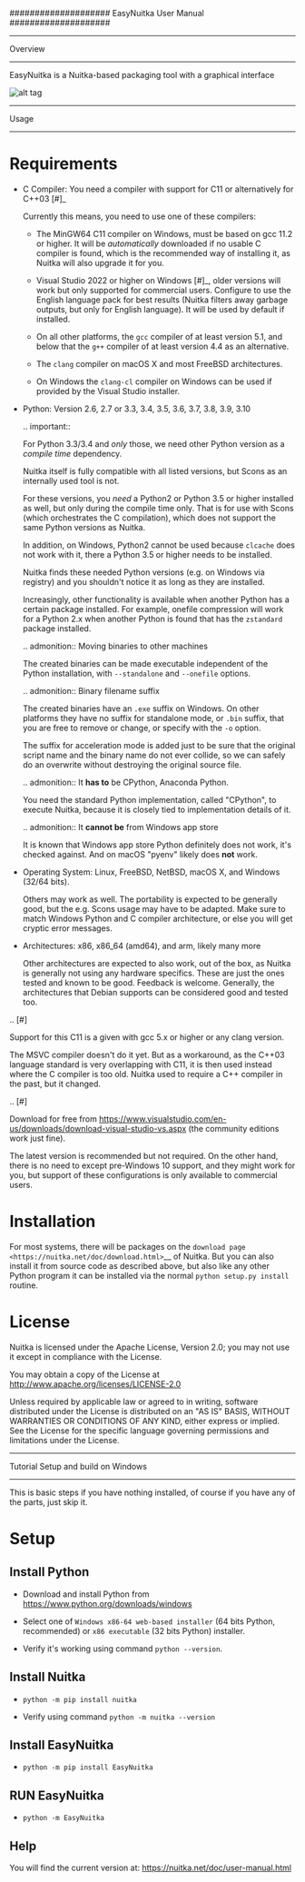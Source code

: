 ####################
 EasyNuitka User Manual
####################

**********
 Overview
**********
EasyNuitka is a Nuitka-based packaging tool with a graphical interface


![alt tag](http://cad-upyun.test.upcdn.net/EasyNuitka/EasyNuitka.png)
*******
 Usage
*******

Requirements
============

-  C Compiler: You need a compiler with support for C11 or alternatively
   for C++03 [#]_

   Currently this means, you need to use one of these compilers:

   -  The MinGW64 C11 compiler on Windows, must be based on gcc 11.2 or
      higher. It will be *automatically* downloaded if no usable C
      compiler is found, which is the recommended way of installing it,
      as Nuitka will also upgrade it for you.

   -  Visual Studio 2022 or higher on Windows [#]_, older versions will
      work but only supported for commercial users. Configure to use the
      English language pack for best results (Nuitka filters away
      garbage outputs, but only for English language). It will be used
      by default if installed.

   -  On all other platforms, the ``gcc`` compiler of at least version
      5.1, and below that the ``g++`` compiler of at least version 4.4
      as an alternative.

   -  The ``clang`` compiler on macOS X and most FreeBSD architectures.

   -  On Windows the ``clang-cl`` compiler on Windows can be used if
      provided by the Visual Studio installer.

-  Python: Version 2.6, 2.7 or 3.3, 3.4, 3.5, 3.6, 3.7, 3.8, 3.9, 3.10

   .. important::

      For Python 3.3/3.4 and *only* those, we need other Python version
      as a *compile time* dependency.

      Nuitka itself is fully compatible with all listed versions, but
      Scons as an internally used tool is not.

      For these versions, you *need* a Python2 or Python 3.5 or higher
      installed as well, but only during the compile time only. That is
      for use with Scons (which orchestrates the C compilation), which
      does not support the same Python versions as Nuitka.

      In addition, on Windows, Python2 cannot be used because
      ``clcache`` does not work with it, there a Python 3.5 or higher
      needs to be installed.

      Nuitka finds these needed Python versions (e.g. on Windows via
      registry) and you shouldn't notice it as long as they are
      installed.

      Increasingly, other functionality is available when another Python
      has a certain package installed. For example, onefile compression
      will work for a Python 2.x when another Python is found that has
      the ``zstandard`` package installed.

   .. admonition:: Moving binaries to other machines

      The created binaries can be made executable independent of the
      Python installation, with ``--standalone`` and ``--onefile``
      options.

   .. admonition:: Binary filename suffix

      The created binaries have an ``.exe`` suffix on Windows. On other
      platforms they have no suffix for standalone mode, or ``.bin``
      suffix, that you are free to remove or change, or specify with the
      ``-o`` option.

      The suffix for acceleration mode is added just to be sure that the
      original script name and the binary name do not ever collide, so
      we can safely do an overwrite without destroying the original
      source file.

   .. admonition:: It **has to** be CPython, Anaconda Python.

      You need the standard Python implementation, called "CPython", to
      execute Nuitka, because it is closely tied to implementation
      details of it.

   .. admonition:: It **cannot be** from Windows app store

      It is known that Windows app store Python definitely does not
      work, it's checked against. And on macOS "pyenv" likely does
      **not** work.

-  Operating System: Linux, FreeBSD, NetBSD, macOS X, and Windows (32/64
   bits).

   Others may work as well. The portability is expected to be generally
   good, but the e.g. Scons usage may have to be adapted. Make sure to
   match Windows Python and C compiler architecture, or else you will
   get cryptic error messages.

-  Architectures: x86, x86_64 (amd64), and arm, likely many more

   Other architectures are expected to also work, out of the box, as
   Nuitka is generally not using any hardware specifics. These are just
   the ones tested and known to be good. Feedback is welcome. Generally,
   the architectures that Debian supports can be considered good and
   tested too.

.. [#]

   Support for this C11 is a given with gcc 5.x or higher or any clang
   version.

   The MSVC compiler doesn't do it yet. But as a workaround, as the C++03
   language standard is very overlapping with C11, it is then used instead
   where the C compiler is too old. Nuitka used to require a C++ compiler
   in the past, but it changed.

.. [#]

   Download for free from
   https://www.visualstudio.com/en-us/downloads/download-visual-studio-vs.aspx
   (the community editions work just fine).

   The latest version is recommended but not required. On the other hand,
   there is no need to except pre-Windows 10 support, and they might work
   for you, but support of these configurations is only available to
   commercial users.


Installation
============

For most systems, there will be packages on the `download page
<https://nuitka.net/doc/download.html>`__ of Nuitka. But you can also
install it from source code as described above, but also like any other
Python program it can be installed via the normal ``python setup.py
install`` routine.

License
=======

Nuitka is licensed under the Apache License, Version 2.0; you may not
use it except in compliance with the License.

You may obtain a copy of the License at
http://www.apache.org/licenses/LICENSE-2.0

Unless required by applicable law or agreed to in writing, software
distributed under the License is distributed on an "AS IS" BASIS,
WITHOUT WARRANTIES OR CONDITIONS OF ANY KIND, either express or implied.
See the License for the specific language governing permissions and
limitations under the License.

*************************************
 Tutorial Setup and build on Windows
*************************************

This is basic steps if you have nothing installed, of course if you have
any of the parts, just skip it.

Setup
=====

Install Python
--------------

-  Download and install Python from
   https://www.python.org/downloads/windows

-  Select one of ``Windows x86-64 web-based installer`` (64 bits Python,
   recommended) or ``x86 executable`` (32 bits Python) installer.

-  Verify it's working using command ``python --version``.

Install Nuitka
--------------

-  ``python -m pip install nuitka``

-  Verify using command ``python -m nuitka --version``

Install EasyNuitka
--------------
- ``python -m pip install EasyNuitka``

RUN EasyNuitka
--------------
- ``python -m EasyNuitka``


Help
--------------
You will find the current version at:
https://nuitka.net/doc/user-manual.html